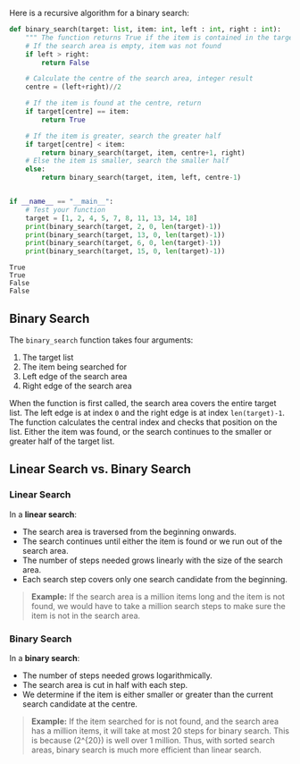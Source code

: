 Here is a recursive algorithm for a binary search:

```python
def binary_search(target: list, item: int, left : int, right : int):
    """ The function returns True if the item is contained in the target list, False otherwise """
    # If the search area is empty, item was not found
    if left > right:
        return False

    # Calculate the centre of the search area, integer result
    centre = (left+right)//2

    # If the item is found at the centre, return
    if target[centre] == item:
        return True

    # If the item is greater, search the greater half
    if target[centre] < item:
        return binary_search(target, item, centre+1, right)
    # Else the item is smaller, search the smaller half
    else:
        return binary_search(target, item, left, centre-1)


if __name__ == "__main__":
    # Test your function
    target = [1, 2, 4, 5, 7, 8, 11, 13, 14, 18]
    print(binary_search(target, 2, 0, len(target)-1))
    print(binary_search(target, 13, 0, len(target)-1))
    print(binary_search(target, 6, 0, len(target)-1))
    print(binary_search(target, 15, 0, len(target)-1))
```
```
True
True
False
False
```

## Binary Search

The `binary_search` function takes four arguments:

1. The target list
2. The item being searched for
3. Left edge of the search area
4. Right edge of the search area

When the function is first called, the search area covers the entire target list. The left edge is at index `0` and the right edge is at index `len(target)-1`. The function calculates the central index and checks that position on the list. Either the item was found, or the search continues to the smaller or greater half of the target list.

## Linear Search vs. Binary Search

### Linear Search

In a **linear search**:
- The search area is traversed from the beginning onwards.
- The search continues until either the item is found or we run out of the search area.
- The number of steps needed grows linearly with the size of the search area.
- Each search step covers only one search candidate from the beginning.
  
> **Example:** If the search area is a million items long and the item is not found, we would have to take a million search steps to make sure the item is not in the search area.

### Binary Search

In a **binary search**:
- The number of steps needed grows logarithmically.
- The search area is cut in half with each step.
- We determine if the item is either smaller or greater than the current search candidate at the centre.

> **Example:** If the item searched for is not found, and the search area has a million items, it will take at most 20 steps for binary search. This is because \(2^{20}\) is well over 1 million. Thus, with sorted search areas, binary search is much more efficient than linear search.
